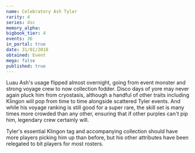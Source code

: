 ```yaml
---
name: Celebratory Ash Tyler
rarity: 4
series: dsc
memory_alpha:
bigbook_tier: 4
events: 36
in_portal: true
date: 31/01/2018
obtained: Event
mega: false
published: true
---
```


Luau Ash's usage flipped almost overnight, going from event monster and strong voyage crew to now collection fodder. Disco days of yore may never again pluck him from cryostasis, although a handful of other traits including Klingon will pop from time to time alongside scattered Tyler events. And while his voyage ranking is still good for a super rare, the skill set is many times more crowded than any other, ensuring that if other purples can't pip him, legendary crew certainly will.

Tyler's essential Klingon tag and accompanying collection should have more players picking him up than before, but his other attributes have been relegated to bit players for most rosters.
